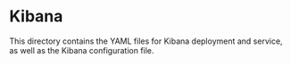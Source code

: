 # Kibana
This directory contains the YAML files for Kibana deployment and service, as well as the Kibana configuration file.


